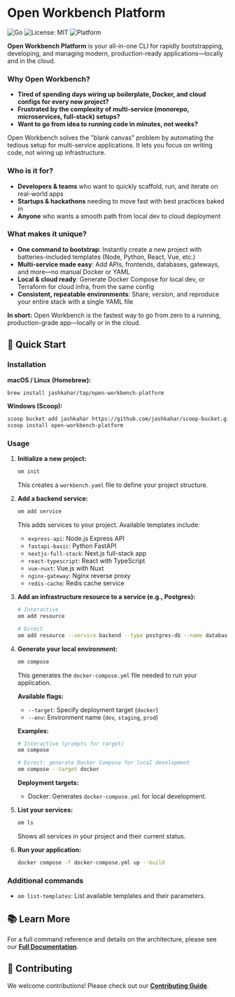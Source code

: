 ﻿# Open Workbench Platform

![Go](https://img.shields.io/badge/Go-1.24%2B-blue)
![License: MIT](https://img.shields.io/badge/License-MIT-green)
![Platform](https://img.shields.io/badge/platform-Windows%20%7C%20macOS%20%7C%20Linux-lightgrey)

**Open Workbench Platform** is your all-in-one CLI for rapidly bootstrapping, developing, and managing modern, production-ready applications—locally and in the cloud.

### Why Open Workbench?

- **Tired of spending days wiring up boilerplate, Docker, and cloud configs for every new project?**
- **Frustrated by the complexity of multi-service (monorepo, microservices, full-stack) setups?**
- **Want to go from idea to running code in minutes, not weeks?**

Open Workbench solves the "blank canvas" problem by automating the tedious setup for multi-service applications. It lets you focus on writing code, not wiring up infrastructure.

### Who is it for?

- **Developers & teams** who want to quickly scaffold, run, and iterate on real-world apps
- **Startups & hackathons** needing to move fast with best practices baked in
- **Anyone** who wants a smooth path from local dev to cloud deployment

### What makes it unique?

- **One command to bootstrap**: Instantly create a new project with batteries-included templates (Node, Python, React, Vue, etc.)
- **Multi-service made easy**: Add APIs, frontends, databases, gateways, and more—no manual Docker or YAML
- **Local & cloud ready**: Generate Docker Compose for local dev, or Terraform for cloud infra, from the same config
- **Consistent, repeatable environments**: Share, version, and reproduce your entire stack with a single YAML file

**In short:** Open Workbench is the fastest way to go from zero to a running, production-grade app—locally or in the cloud.

## 🚀 Quick Start

### Installation

**macOS / Linux (Homebrew):**

```bash
brew install jashkahar/tap/open-workbench-platform
```

**Windows (Scoop):**

```bash
scoop bucket add jashkahar https://github.com/jashkahar/scoop-bucket.git
scoop install open-workbench-platform
```

### Usage

1. **Initialize a new project:**

   ```bash
   om init
   ```

   This creates a `workbench.yaml` file to define your project structure.

2. **Add a backend service:**

   ```bash
   om add service
   ```

   This adds services to your project. Available templates include:

   - `express-api`: Node.js Express API
   - `fastapi-basic`: Python FastAPI
   - `nextjs-full-stack`: Next.js full-stack app
   - `react-typescript`: React with TypeScript
   - `vue-nuxt`: Vue.js with Nuxt
   - `nginx-gateway`: Nginx reverse proxy
   - `redis-cache`: Redis cache service

3. **Add an infrastructure resource to a service (e.g., Postgres):**

   ```bash
   # Interactive
   om add resource

   # Direct
   om add resource --service backend --type postgres-db --name database
   ```

4. **Generate your local environment:**

   ```bash
   om compose
   ```

   This generates the `docker-compose.yml` file needed to run your application.

   **Available flags:**

   - `--target`: Specify deployment target (`docker`)
   - `--env`: Environment name (`dev`, `staging`, `prod`)

   **Examples:**

   ```bash
   # Interactive (prompts for target)
   om compose

   # Direct: generate Docker Compose for local development
   om compose --target docker
   ```

   **Deployment targets:**

   - Docker: Generates `docker-compose.yml` for local development.

5. **List your services:**

   ```bash
   om ls
   ```

   Shows all services in your project and their current status.

6. **Run your application:**
   ```bash
   docker compose -f docker-compose.yml up --build
   ```

### Additional commands

- `om list-templates`: List available templates and their parameters.

## 📚 Learn More

For a full command reference and details on the architecture, please see our **[Full Documentation](docs/README.md)**.

## 🤝 Contributing

We welcome contributions! Please check out our **[Contributing Guide](CONTRIBUTING.md)**.

